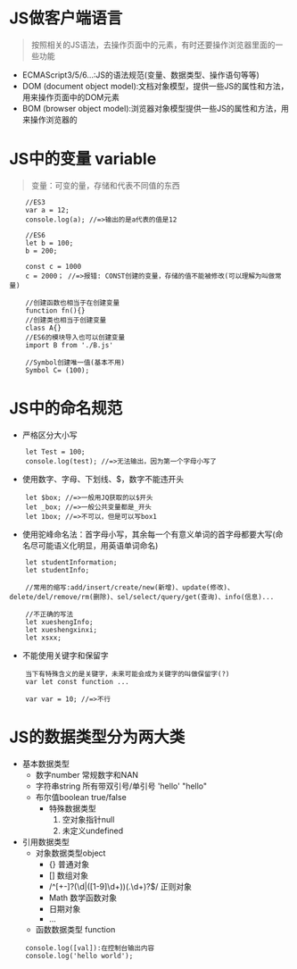 # JS做客户端语言
> 按照相关的JS语法，去操作页面中的元素，有时还要操作浏览器里面的一些功能
- ECMAScript3/5/6...:JS的语法规范(变量、数据类型、操作语句等等)
- DOM (document object model):文档对象模型，提供一些JS的属性和方法，用来操作页面中的DOM元素
- BOM (browser object model):浏览器对象模型提供一些JS的属性和方法，用来操作浏览器的


# JS中的变量 variable
> 变量：可变的量，存储和代表不同值的东西

```
    //ES3
    var a = 12;
    console.log(a); //=>输出的是a代表的值是12

    //ES6
    let b = 100;
    b = 200;

    const c = 1000
    c = 2000； //=>报错: CONST创建的变量，存储的值不能被修改(可以理解为叫做常量)

    //创建函数也相当于在创建变量
    function fn(){}
    //创建类也相当于创建变量
    class A{}
    //ES6的模块导入也可以创建变量
    import B from './B.js'

    //Symbol创建唯一值(基本不用)
    Symbol C= (100);

```


# JS中的命名规范
- 严格区分大小写
```
    let Test = 100;
    console.log(test); //=>无法输出，因为第一个字母小写了    
```
- 使用数字、字母、下划线、$，数字不能违开头
```
    let $box; //=>一般用JQ获取的以$开头
    let _box; //=>一般公共变量都是_开头
    let 1box; //=>不可以，但是可以写box1

```

- 使用驼峰命名法：首字母小写，其余每一个有意义单词的首字母都要大写(命名尽可能语义化明显，用英语单词命名)
```
    let studentInformation;
    let studentInfo;
    
    //常用的缩写:add/insert/create/new(新增)、update(修改)、delete/del/remove/rm(删除)、sel/select/query/get(查询)、info(信息)...

    //不正确的写法
    let xueshengInfo;
    let xueshengxinxi;
    let xsxx;

```
- 不能使用关键字和保留字
```
    当下有特殊含义的是关键字，未来可能会成为关键字的叫做保留字(?)
    var let const function ... 

    var var = 10; //=>不行

```

# JS的数据类型分为两大类
- 基本数据类型
    + 数字number  常规数字和NAN
    + 字符串string 所有带双引号/单引号 'hello' "hello"
    + 布尔值boolean true/false
        - 特殊数据类型
            1. 空对象指针null
            2. 未定义undefined
- 引用数据类型
    + 对象数据类型object
        + {} 普通对象
        + [] 数组对象
        + /^[+-]?(\d|([1-9]\d+))(\.\d+)?$/ 正则对象
        + Math 数学函数对象
        + 日期对象
        + ...
    + 函数数据类型 function


```
    console.log([val]):在控制台输出内容
    console.log('hello world');

    

```
